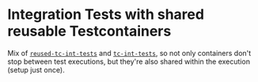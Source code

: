 # Integration Tests with shared reusable Testcontainers

Mix of [`reused-tc-int-tests`](../reused-tc-int-tests) and [`tc-int-tests`](../tc-int-tests), so not only containers
don't stop between test executions, but they're also shared within the execution (setup just once).
